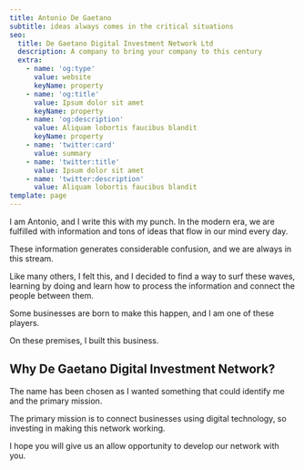 ```yaml
---
title: Antonio De Gaetano
subtitle: ideas always comes in the critical situations
seo:
  title: De Gaetano Digital Investment Network Ltd
  description: A company to bring your company to this century
  extra:
    - name: 'og:type'
      value: website
      keyName: property
    - name: 'og:title'
      value: Ipsum dolor sit amet
      keyName: property
    - name: 'og:description'
      value: Aliquam lobortis faucibus blandit
      keyName: property
    - name: 'twitter:card'
      value: summary
    - name: 'twitter:title'
      value: Ipsum dolor sit amet
    - name: 'twitter:description'
      value: Aliquam lobortis faucibus blandit
template: page
---
```

I am Antonio, and I write this with my punch. In the modern era, we are fulfilled with information and tons of ideas that flow in our mind every day. 

These information generates considerable confusion, and we are always in this stream. 

Like many others, I felt this, and I decided to find a way to surf these waves, learning by doing and learn how to process the information and connect the people between them.

Some businesses are born to make this happen, and I am one of these players. 

On these premises, I built this business. 

## Why De Gaetano Digital Investment Network? 

The name has been chosen as I wanted something that could identify me and the primary mission. 

The primary mission is to connect businesses using digital technology, so investing in making this network working. 

I hope you will give us an allow opportunity to develop our network with you. 



 
